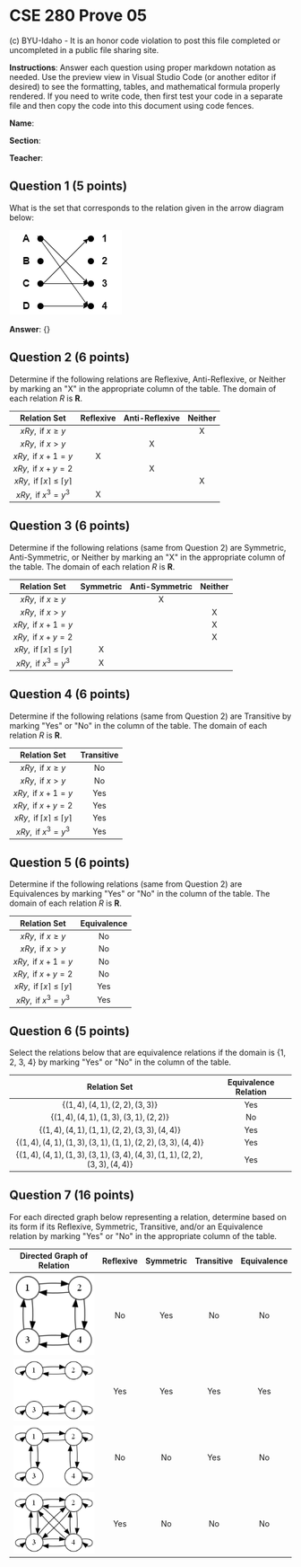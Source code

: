 # CSE 280 Prove 05

(c) BYU-Idaho - It is an honor code violation to post this
file completed or uncompleted in a public file sharing site.

**Instructions**: Answer each question using proper markdown notation as needed.  Use the preview view in Visual Studio Code (or another editor if desired) to see the formatting, tables, and mathematical formula properly rendered.  If you need to write code, then first test your code in a separate file and then copy the code into this document using code fences. 

**Name**:

**Section**:

**Teacher**:

## Question 1 (5 points)

What is the set that corresponds to the relation given in the arrow diagram below:

![](prove05_diagram1.drawio.png)

**Answer**: $\lbrace  \rbrace$

## Question 2 (6 points)

Determine if the following relations are Reflexive, Anti-Reflexive, or Neither by marking an "X" in the appropriate column of the table.  The domain of each relation $R$ is $\mathbf{R}$.

|Relation Set|Reflexive|Anti-Reflexive|Neither|
|:-:|:-:|:-:|:-:|
|$xRy, \text{ if }x \ge y$|||X|
|$xRy, \text{ if }x \gt y$||X||
|$xRy, \text{ if }x + 1 = y$|X|||
|$xRy, \text{ if }x + y = 2$||X||
|$xRy, \text{ if }\lceil x \rceil \le \lceil y \rceil$|||X|
|$xRy, \text{ if }x^3 = y^3$|X|||

## Question 3 (6 points)

Determine if the following relations (same from Question 2) are Symmetric, Anti-Symmetric, or Neither by marking an "X" in the appropriate column of the table.  The domain of each relation $R$ is $\mathbf{R}$. 

|Relation Set|Symmetric|Anti-Symmetric|Neither|
|:-:|:-:|:-:|:-:|
|$xRy, \text{ if }x \ge y$||X||
|$xRy, \text{ if }x \gt y$|||X|
|$xRy, \text{ if }x + 1 = y$|||X|
|$xRy, \text{ if }x + y = 2$|||X|
|$xRy, \text{ if }\lceil x \rceil \le \lceil y \rceil$|X|||
|$xRy, \text{ if }x^3 = y^3$|X|||

## Question 4 (6 points)

Determine if the following relations (same from Question 2) are Transitive by marking "Yes" or "No" in the column of the table.  The domain of each relation $R$ is $\mathbf{R}$.

|Relation Set|Transitive|
|:-:|:-:|
|$xRy, \text{ if }x \ge y$|No|
|$xRy, \text{ if }x \gt y$|No|
|$xRy, \text{ if }x + 1 = y$|Yes|
|$xRy, \text{ if }x + y = 2$|Yes|
|$xRy, \text{ if }\lceil x \rceil \le \lceil y \rceil$|Yes|
|$xRy, \text{ if }x^3 = y^3$|Yes|

## Question 5 (6 points)

Determine if the following relations (same from Question 2) are Equivalences by marking "Yes" or "No" in the column of the table.  The domain of each relation $R$ is $\mathbf{R}$.

|Relation Set|Equivalence|
|:-:|:-:|
|$xRy, \text{ if }x \ge y$|No|
|$xRy, \text{ if }x \gt y$|No|
|$xRy, \text{ if }x + 1 = y$|No|
|$xRy, \text{ if }x + y = 2$|No|
|$xRy, \text{ if }\lceil x \rceil \le \lceil y \rceil$|Yes|
|$xRy, \text{ if }x^3 = y^3$|Yes|

## Question 6 (5 points)

Select the relations below that are equivalence relations if the domain is {1, 2, 3, 4} by marking "Yes" or "No" in the column of the table.

|Relation Set|Equivalence Relation|
|:-:|:-:|
|$\lbrace (1,4), (4,1), (2,2), (3,3) \rbrace$|Yes|
|$\lbrace (1,4), (4,1), (1,3), (3,1), (2,2) \rbrace$|No|
|$\lbrace (1,4), (4,1), (1,1), (2,2), (3,3), (4,4) \rbrace$|Yes|
|$\lbrace (1,4), (4,1), (1,3), (3,1), (1,1), (2,2), (3,3), (4,4) \rbrace$|Yes|
|$\lbrace (1,4), (4,1), (1,3), (3,1), (3,4), (4,3), (1,1), (2,2), (3,3), (4,4) \rbrace$|Yes|

## Question 7 (16 points)

For each directed graph below representing a relation, determine based on its form if its Reflexive, Symmetric, Transitive, and/or an Equivalence relation by marking "Yes" or "No" in the appropriate column of the table.

|Directed Graph of Relation|Reflexive|Symmetric|Transitive|Equivalence|
|:-:|:-:|:-:|:-:|:-:|
|![](prove05_diagram2.gv.png)|No|Yes|No|No|
|![](prove05_diagram3.gv.png)|Yes|Yes|Yes|Yes|
|![](prove05_diagram4.gv.png)|No|No|Yes|No|
|![](prove05_diagram5.gv.png)|Yes|No|No|No|
